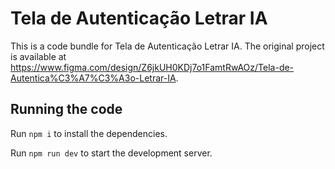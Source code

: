 
  # Tela de Autenticação Letrar IA

  This is a code bundle for Tela de Autenticação Letrar IA. The original project is available at https://www.figma.com/design/Z6jkUH0KDj7o1FamtRwAOz/Tela-de-Autentica%C3%A7%C3%A3o-Letrar-IA.

  ## Running the code

  Run `npm i` to install the dependencies.

  Run `npm run dev` to start the development server.
  